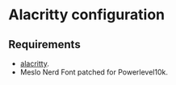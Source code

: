 # Alacritty configuration

## Requirements

* [alacritty](https://github.com/alacritty/alacritty).
* Meslo Nerd Font patched for Powerlevel10k.
